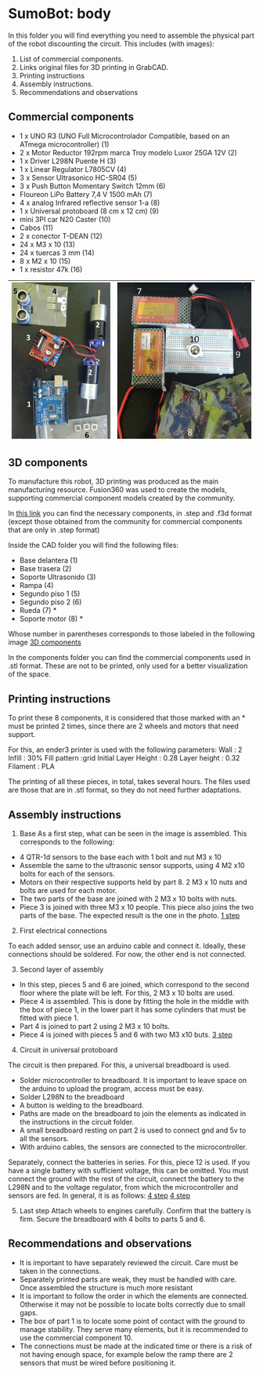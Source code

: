 # SumoBot: body

In this folder you will find everything you need to assemble the physical part of the robot discounting the circuit.
This includes (with images):
1. List of commercial components.
2. Links original files for 3D printing in GrabCAD.
3. Printing instructions
4. Assembly instructions.
6. Recommendations and observations



## Commercial components
- 1 x UNO R3 (UNO Full Microcontrolador Compatible, based on an ATmega microcontroller) (1)
- 2 x Motor Reductor 192rpm marca Troy modelo Luxor 25GA 12V (2)
- 1 x Driver L298N Puente H (3)
- 1 x Linear Regulator L7805CV  (4)
- 3 x Sensor Ultrasonico HC-SR04 (5)
- 3 x Push Button Momentary Switch 12mm (6)
- Floureon LiPo Battery 7,4 V 1500 mAh (7)
- 4 x analog Infrared reflective sensor 1-a (8)
- 1 x Universal protoboard (8 cm x 12 cm)  (9)
- mini 3PI car N20 Caster (10)
- Cabos  (11)
- 2 x conector T-DEAN (12)
- 24 x M3 x 10        (13)
- 24 x tuercas 3 mm   (14)
- 8 x M2 x 10         (15)
- 1 x resistor 47k    (16)




| ![Component 2](./images/component2.png) | ![Component 1](./images/component1.png) |
| :-------------------------------------: | :-------------------------------------: |


## 3D components
To manufacture this robot, 3D printing was produced as the main manufacturing resource. Fusion360 was used to create the models, supporting commercial component models created by the community.

In [this link](https://grabcad.com/library/robot-sumo-10) you can find the necessary components, in .step and .f3d format (except those obtained from the community for commercial components that are only in .step format)

Inside the CAD folder you will find the following files:
- Base delantera (1)
- Base trasera (2)
- Soporte Ultrasonido (3)
- Rampa (4)
- Segundo piso 1 (5)
- Segundo piso 2 (6)
- Rueda (7) *
- Soporte motor (8) *

Whose number in parentheses corresponds to those labeled in the following image
[3D components](./images/3d_component.png)

In the components folder you can find the commercial components used in .stl format. These are not to be printed, only used for a better visualization of the space.




## Printing instructions
To print these 8 components, it is considered that those marked with an * must be printed 2 times, since there are 2 wheels and motors that need support.

For this, an ender3 printer is used with the following parameters:
Wall : 2
Infill : 30%
Fill pattern :grid
Initial Layer Height : 0.28
Layer height : 0.32
Filament : PLA

The printing of all these pieces, in total, takes several hours. The files used are those that are in .stl format, so they do not need further adaptations.

## Assembly instructions
1. Base
As a first step, what can be seen in the image is assembled.
This corresponds to the following:
- 4 QTR-1d sensors to the base each with 1 bolt and nut M3 x 10
- Assemble the same to the ultrasonic sensor supports, using 4 M2 x10 bolts for each of the sensors.
- Motors on their respective supports held by part 8. 2 M3 x 10 nuts and bolts are used for each motor.
- The two parts of the base are joined with 2 M3 x 10 bolts with nuts.
- Piece 3 is joined with three M3 x 10 people. This piece also joins the two parts of the base.
The expected result is the one in the photo.
[1 step](./images/step_1.png)

2. First electrical connections

To each added sensor, use an arduino cable and connect it. Ideally, these connections should be soldered. For now, the other end is not connected.

3. Second layer of assembly
- In this step, pieces 5 and 6 are joined, which correspond to the second floor where the plate will be left. For this, 2 M3 x 10 bolts are used.
- Piece 4 is assembled. This is done by fitting the hole in the middle with the box of piece 1, in the lower part it has some cylinders that must be fitted with piece 1.
- Part 4 is joined to part 2 using 2 M3 x 10 bolts.
- Piece 4 is joined with pieces 5 and 6 with two M3 x10 buts.
[3 step](./images/step_2.png)

4. Circuit in universal protoboard

The circuit is then prepared. For this, a universal breadboard is used.
- Solder microcontroller to breadboard. It is important to leave space on the arduino to upload the program, access must be easy.
- Solder L298N to the breadboard 
- A button is welding to the breadboard.
- Paths are made on the breadboard to join the elements as indicated in the instructions in the circuit folder.
- A small breadboard resting on part 2 is used to connect gnd and 5v to all the sensors.
- With arduino cables, the sensors are connected to the microcontroller.

Separately, connect the batteries in series. For this, piece 12 is used. If you have a single battery with sufficient voltage, this can be omitted. You must connect the ground with the rest of the circuit, connect the battery to the L298N and to the voltage regulator, from which the microcontroller and sensors are fed. 
In general, it is as follows:
[4 step](./images/step_3.png)
[4 step](./images/step_35.png)

5. Last step
Attach wheels to engines carefully.
Confirm that the battery is firm.
Secure the breadboard with 4 bolts to parts 5 and 6.  

## Recommendations and observations
- It is important to have separately reviewed the circuit. Care must be taken in the connections.
- Separately printed parts are weak, they must be handled with care. Once assembled the structure is much more resistant
- It is important to follow the order in which the elements are connected. Otherwise it may not be possible to locate bolts correctly due to small gaps.
- The box of part 1 is to locate some point of contact with the ground to manage stability. They serve many elements, but it is recommended to use the commercial component 10.
- The connections must be made at the indicated time or there is a risk of not having enough space, for example below the ramp there are 2 sensors that must be wired before positioning it.
